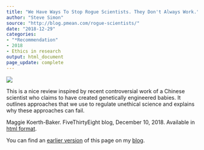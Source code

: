 ```yaml
---
title: "We Have Ways To Stop Rogue Scientists. They Don't Always Work."
author: "Steve Simon"
source: "http://blog.pmean.com/rogue-scientists/"
date: "2018-12-29"
categories:
- "*Recommendation"
- 2018
- Ethics in research
output: html_document
page_update: complete
---
```


![](http://www.pmean.com/new-images/18/rogue-scientists01.png)

<!---More--->

This is a nice review inspired by recent controversial work of a Chinese scientist who claims to have created genetically engineered babies. It outlines approaches that we use to regulate unethical science and explains why these approaches can fail.

Maggie Koerth-Baker. FiveThirtyEight blog, December 10, 2018. Available in [html format][koe1].

You can find an [earlier version][sim1] of this page on my [blog][sim2].

[sim1]: http://blog.pmean.com/rogue-scientists/
[sim2]: http://blog.pmean.com

[koe1]: https://fivethirtyeight.com/features/we-have-ways-to-stop-rogue-scientists-they-dont-always-work/




